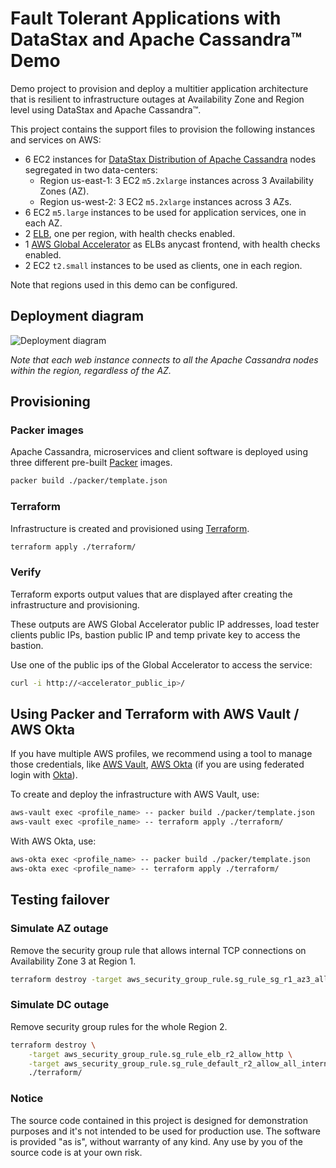 # Fault Tolerant Applications with DataStax and Apache Cassandra™ Demo

Demo project to provision and deploy a multitier application architecture that is resilient to infrastructure outages
at Availability Zone and Region level using DataStax and Apache Cassandra™.

This project contains the support files to provision the following instances and services on AWS:

- 6 EC2 instances for [DataStax Distribution of Apache Cassandra][ddac] nodes segregated in two data-centers:
    - Region us-east-1: 3 EC2 `m5.2xlarge` instances across 3 Availability Zones (AZ). 
    - Region us-west-2: 3 EC2 `m5.2xlarge` instances across 3 AZs.
- 6 EC2 `m5.large` instances to be used for application services, one in each AZ.
- 2 [ELB][elb], one per region, with health checks enabled.
- 1 [AWS Global Accelerator][gacc] as ELBs anycast frontend, with health checks enabled.
- 2 EC2 `t2.small` instances to be used as clients, one in each region. 

Note that regions used in this demo can be configured.

## Deployment diagram

![Deployment diagram](https://i.imgur.com/N2OKUZ2.png)

_Note that each web instance connects to all the Apache Cassandra nodes within the region, regardless of the AZ._

## Provisioning

### Packer images

Apache Cassandra, microservices and client software is deployed using three different pre-built [Packer][packer] images.

```bash
packer build ./packer/template.json
```

### Terraform

Infrastructure is created and provisioned using [Terraform][terraform].

```bash
terraform apply ./terraform/
```

### Verify

Terraform exports output values that are displayed after creating the infrastructure and provisioning.

These outputs are AWS Global Accelerator public IP addresses, load tester clients public IPs, bastion public IP and
temp private key to access the bastion.

Use one of the public ips of the Global Accelerator to access the service:

```bash
curl -i http://<accelerator_public_ip>/
```

## Using Packer and Terraform with AWS Vault / AWS Okta

If you have multiple AWS profiles, we recommend using a tool to manage those credentials, like
[AWS Vault][aws-vault], [AWS Okta][aws-okta]
(if you are using federated login with [Okta][okta]).

To create and deploy the infrastructure with AWS Vault, use:

```bash
aws-vault exec <profile_name> -- packer build ./packer/template.json
aws-vault exec <profile_name> -- terraform apply ./terraform/
```

With AWS Okta, use:

```bash
aws-okta exec <profile_name> -- packer build ./packer/template.json
aws-okta exec <profile_name> -- terraform apply ./terraform/
```

## Testing failover

### Simulate AZ outage

Remove the security group rule that allows internal TCP connections on Availability Zone 3 at Region 1.  

```bash
terraform destroy -target aws_security_group_rule.sg_rule_sg_r1_az3_allow_all_internal ./terraform/
```

### Simulate DC outage

Remove security group rules for the whole Region 2.

```bash
terraform destroy \
    -target aws_security_group_rule.sg_rule_elb_r2_allow_http \
    -target aws_security_group_rule.sg_rule_default_r2_allow_all_internal \
    ./terraform/
```

### Notice

The source code contained in this project is designed for demonstration purposes and it's not intended to be used 
for production use. The software is provided "as is", without warranty of any kind.  Any use by you of the source 
code is at your own risk.

[ddac]: https://www.datastax.com/products/datastax-distribution-of-apache-cassandra
[aws-vault]: https://github.com/99designs/aws-vault
[aws-okta]: https://github.com/segmentio/aws-okta
[okta]: https://www.okta.com/
[packer]: https://www.packer.io/
[terraform]: https://www.terraform.io/
[elb]: https://aws.amazon.com/elasticloadbalancing/
[gacc]: https://aws.amazon.com/global-accelerator/